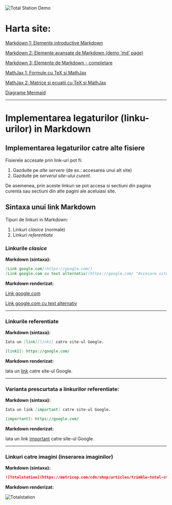 ![Total Station Demo](https://metricop.com/cdn/shop/articles/trimble-total-station.jpg?v=1677673954&width=1100)

# Harta site:

[Markdown 1: Elemente introductive Markdown](index.md)

[Markdown 2: Elemente avansate de Markdown (demo 'md' page)](avansate.md)

[Markdown 3: Elemente de Markdown - completare](/markdown2.md)

[MathJax 1: Formule cu TeX si MathJax](mathjax.md)

[MathJax 2: Matrice si ecuatii cu TeX si MathJax](mathjax2.md)

[Diagrame Mermaid](/diagrame/mermaid.md)

***

# Implementarea legaturilor (linku-urilor) in Markdown

## Implementarea legaturilor catre alte fisiere

Fisierele accesate prin link-uri pot fi:
1. Gazduite pe *alte servere* (de ex.: accesarea unui alt site)
2. Gazduite pe *serverul site-ului curent*.

De asemenea, prin aceste linkuri se pot accesa si sectiuni din pagina curenta sau sectiuni din alte pagini ale aceluiasi site.

## Sintaxa unui link Markdown 

Tipuri de linkuri in Markdown:
1. Linkuri *clasice* (normale)
2. Linkuri *referentiate*

### Linkurile *clasice*

**Markdown (sintaxa):**

```markdown
[Link google.com](https://google.com/)
[Link google.com cu text alternativ](https://google.com/ "Accesare site Google")
```

**Markdown renderizat:**

[Link google.com](https://google.com/)

[Link google.com cu text alternativ](https://google.com/ "Accesare site Google")

***

### Linkurile referentiate

**Markdown (sintaxa):**

```markdown
Iata un [link][link1] catre site-ul Google.

[link1]: https://google.com/
```

**Markdown renderizat:**

Iata un [link][link1] catre site-ul Google.

[link1]: https://google.com/

***

### Varianta prescurtata a linkurilor referentiate:

**Markdown (sintaxa):**

```markdown
Iata un link [important] catre site-ul Google.

[important]: https://google.com/
```

**Markdown renderizat:**

Iata un link [important] catre site-ul Google.

[important]: https://google.com/

***

### Linkuri catre imagini (inserarea imaginilor)

**Markdown (sintaxa):**

```markdown
![Totalstation](https://metricop.com/cdn/shop/articles/trimble-total-station.jpg?v=1677673954&width=1100)
```

**Markdown renderizat:**

![Totalstation](https://metricop.com/cdn/shop/articles/trimble-total-station.jpg?v=1677673954&width=1100)

